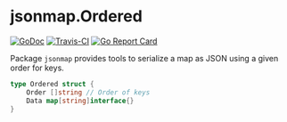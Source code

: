 # jsonmap.Ordered

[![GoDoc](https://img.shields.io/badge/godoc-reference-blue.svg)](https://pkg.go.dev/github.com/dolmen-go/jsonmap)
[![Travis-CI](https://api.travis-ci.org/dolmen-go/jsonmap.svg?branch=master)](https://travis-ci.org/dolmen-go/jsonmap)
[![Go Report Card](https://goreportcard.com/badge/github.com/dolmen-go/jsonmap)](https://goreportcard.com/report/github.com/dolmen-go/jsonmap)

Package `jsonmap` provides tools to serialize a map as JSON using a given order for keys.

```go
type Ordered struct {
    Order []string // Order of keys
    Data map[string]interface{}
}